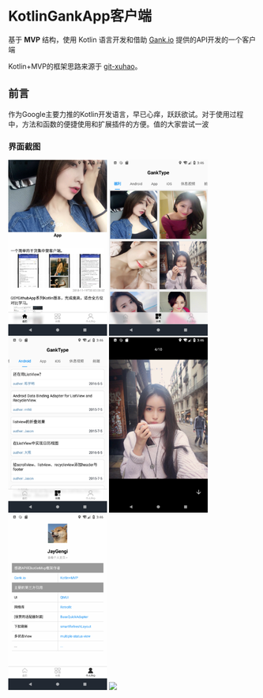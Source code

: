 # KotlinGankApp客户端

基于 **MVP** 结构，使用 Kotlin 语言开发和借助  [Gank.io](https://gank.io/)   提供的API开发的一个客户端

Kotlin+MVP的框架思路来源于  [git-xuhao](https://github.com/git-xuhao/KotlinMvp)。

## 前言

作为Google主要力推的Kotlin开发语言，早已心痒，跃跃欲试。对于使用过程中，方法和函数的便捷使用和扩展插件的方便。值的大家尝试一波


### 界面截图


<img src="https://github.com/JayGengi/KotlinGankApp/blob/master/show/home.png" width=200>
<img src="https://github.com/JayGengi/KotlinGankApp/blob/master/show/type.png" width=200>
<img src="https://github.com/JayGengi/KotlinGankApp/blob/master/show/gank_type.png" width=200>
<img src="https://github.com/JayGengi/KotlinGankApp/blob/master/show/img.png" width=200>
<img src="https://github.com/JayGengi/KotlinGankApp/blob/master/show/mine.png" width=200>
<img src="https://github.com/JayGengi/KotlinGankApp/blob/master/show/gankapp.gif" width=200>
